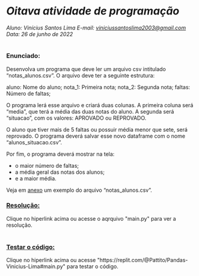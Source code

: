 # ***Oitava atividade de programação***
_Aluno: Vinícius Santos Lima  E-mail: viniciussantoslima2003@gmail.com<br>Data: 26 de junho de 2022_
#  

### Enunciado: 
Desenvolva um programa que deve ler um arquivo csv intitulado “notas_alunos.csv”. O arquivo deve ter a seguinte estrutura:

aluno: Nome do aluno;
nota_1: Primeira nota;
nota_2: Segunda nota;
faltas: Número de faltas;

O programa lerá esse arquivo e criará duas colunas. A primeira coluna será “media”, que terá a média das duas notas do aluno. A segunda será “situacao”, com os valores: APROVADO ou REPROVADO.

O aluno que tiver mais de 5 faltas ou possuir média menor que sete, será reprovado. O programa deverá salvar esse novo dataframe com o nome “alunos_situacao.csv”.

Por fim, o programa deverá mostrar na tela:
- o maior número de faltas;
- a média geral das notas dos alunos;
- e a maior média.

Veja em <a href="https://drive.google.com/file/d/1DBjw0RuLmmu9D9E15jxnbmX8kkHuyYvO/view">anexo</a> um exemplo do arquivo “notas_alunos.csv”.

<h3><a href="https://github.com/p4tit0/Atividades-Softex-Recife-/blob/main/Lógica%20de%20Programação%20e%20Orientação%20a%20Objetos/Introdução%20a%20programação/Atividade%2008/main.py">Resolução:</a></h3>
Clique no hiperlink acima ou acesse o aqrquivo "main.py" para ver a resolução.<br>
<br>
<h3><a href="https://replit.com/@Pattito/Pandas-Vinicius-Lima#main.py">Testar o código:</a></h3>
Clique no hiperlink acima ou acesse "https://replit.com/@Pattito/Pandas-Vinicius-Lima#main.py" para testar o código.
<br>
